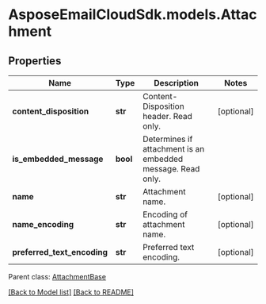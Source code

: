 # AsposeEmailCloudSdk.models.Attachment
## Properties
Name | Type | Description | Notes
------------ | ------------- | ------------- | -------------
**content_disposition** | **str** | Content-Disposition header. Read only.              | [optional] 
**is_embedded_message** | **bool** | Determines if attachment is an embedded message. Read only.              | 
**name** | **str** | Attachment name.              | [optional] 
**name_encoding** | **str** | Encoding of attachment name.              | [optional] 
**preferred_text_encoding** | **str** | Preferred text encoding.              | [optional] 

 Parent class: [AttachmentBase](AttachmentBase.md)

[[Back to Model list]](Models.md) [[Back to README]](README.md)


